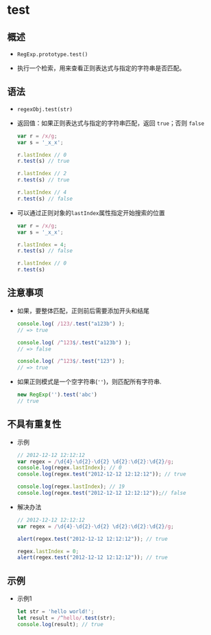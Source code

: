 # test

## 概述

  - `RegExp.prototype.test()`

  - 执行一个检索，用来查看正则表达式与指定的字符串是否匹配。

## 语法

  - `regexObj.test(str)`

  - 返回值：如果正则表达式与指定的字符串匹配，返回 `true`；否则 `false`

    ```javascript
    var r = /x/g;
    var s = '_x_x';

    r.lastIndex // 0
    r.test(s) // true

    r.lastIndex // 2
    r.test(s) // true

    r.lastIndex // 4
    r.test(s) // false
    ```

  - 可以通过正则对象的`lastIndex`属性指定开始搜索的位置

    ```javascript
    var r = /x/g;
    var s = '_x_x';

    r.lastIndex = 4;
    r.test(s) // false

    r.lastIndex // 0
    r.test(s)
    ```

## 注意事项

  - 如果，要整体匹配，正则前后需要添加开头和结尾

    ```javascript
    console.log( /123/.test("a123b") );
    // => true

    console.log( /^123$/.test("a123b") );
    // => false

    console.log( /^123$/.test("123") );
    // => true
    ```

  - 如果正则模式是一个空字符串(`''`)，则匹配所有字符串.

    ```javascript
    new RegExp('').test('abc')
    // true
    ```

## 不具有重复性

  - 示例

    ```javascript
    // 2012-12-12 12:12:12
    var regex = /\d{4}-\d{2}-\d{2} \d{2}:\d{2}:\d{2}/g;
    console.log(regex.lastIndex); // 0
    console.log(regex.test("2012-12-12 12:12:12")); // true

    console.log(regex.lastIndex); // 19
    console.log(regex.test("2012-12-12 12:12:12"));// false
    ```

  - 解决办法

    ```javascript
    // 2012-12-12 12:12:12
    var regex = /\d{4}-\d{2}-\d{2} \d{2}:\d{2}:\d{2}/g;

    alert(regex.test("2012-12-12 12:12:12")); // true

    regex.lastIndex = 0;
    alert(regex.test("2012-12-12 12:12:12")); // true


    ```

## 示例

  - 示例1

    ```javascript
    let str = 'hello world!';
    let result = /^hello/.test(str);
    console.log(result); // true
    ```
